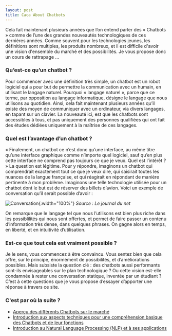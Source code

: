 ```yaml
---
layout: post
title: Caca About Chatbots
---
```


Cela fait maintenant plusieurs années que l’on entend parler des « Chatbots » comme de l’une des grandes nouveautés technologiques de ces dernières années. Comme souvent pour les technologies jeunes, les définitions sont multiples, les produits nombreux, et il est difficile d'avoir une vision d'ensemble du marché et des possibilités. Je vous propose donc un cours de rattrapage ...

### Qu’est-ce qu’un chatbot ?

Pour commencer avec une définition très simple, un chatbot est un robot logiciel qui a pour but de permettre la communication avec un humain, en utilisant le langage naturel. Pourquoi « langage naturel », parce que ce terme, par opposition au langage informatique, désigne le langage que nous utilisons au quotidien. Ainsi, cela fait maintenant plusieurs années qu’il existe des moyen de communiquer avec un ordinateur, via divers langages, en tapant sur un clavier. La nouveauté ici, est que les chatbots sont accessibles à tous, et pas uniquement des personnes qualifiées qui ont fait des études dédiées uniquement à la maîtrise de ces langages.

### Quel est l’avantage d’un chatbot ?

« Finalement, un chatbot ce n’est donc qu’une interface, au même titre qu’une interface graphique comme n’importe quel logiciel, sauf qu’en plus cette interface ne comprend pas toujours ce que je veux. Quel est l’intérêt ? »
La question est légitime. Pour y répondre, imaginons un chatbot qui comprendrait exactement tout ce que je veux dire, qui saisirait toutes les nuances de la langue française, et qui réagirait en répondant de manière pertinente à mon problème. Imaginons une telle technologie utilisée pour un chatbot dont le but est de réserver des billets d’avion. Voici un exemple de conversation qu’il serait possible d’avoir :

![Conversation](/hyde/_images/Conversation_1.png?raw=true){:width="100%"}
<em>Source : Le journal du net</em>

On remarque que le langage tel que nous l’utilisons est bien plus riche dans les possiblilités qui nous sont offertes, et permet de faire passer un contenu d’information très dense, dans quelques phrases. On gagne alors en temps, en liberté, et en intuitivité d’utilisation.

### Est-ce que tout cela est vraiment possible ?

Je le sens, vous commencez à être convaincu. Vous sentez bien que cela offre, sur le principe, énormément de possibilités, et d’améliorations possibles. Mais subsiste la question clé : des chatbots aussi performants sont-ils envisageables sur le plan technologique ? Ou cette vision est-elle condamnée à rester une conversation statique, inventée par un étudiant ? C’est à cette questions que je vous propose d’essayer d’apporter une réponse à travers ce site.

### C'est par où la suite ?

- [Aperçu des différents Chatbots sur le marché](https://adurivault.github.io/hyde/Apercu_Chatbots)
- [Introduction aux aspects techniques pour une compréhension basique des Chatbots et de leur fonctions](https://adurivault.github.io/hyde/Aspects_Techniques)
- [Introduction au Natural Language Processing (NLP) et à ses applications](https://adurivault.github.io/hyde/NLP_et_Applications)
